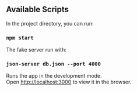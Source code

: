 
## Available Scripts

In the project directory, you can run:

### `npm start`

The fake server run with:

### `json-server db.json --port 4000`


Runs the app in the development mode.\
Open [http://localhost:3000](http://localhost:3000) to view it in the browser.

